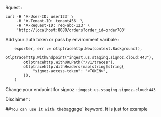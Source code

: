 Rquest :
```
curl -H 'X-User-ID: user123' \
     -H 'X-Tenant-ID: tenant456' \
     -H 'X-Request-ID: req-abc-123' \
     'http://localhost:8080/orders?order_id=order700'
```

Add your auth token or pass by environment varibale :
```
	exporter, err := otlptracehttp.New(context.Background(),
		otlptracehttp.WithEndpoint("ingest.us.staging.signoz.cloud:443"),
		otlptracehttp.WithURLPath("/v1/traces"),
		otlptracehttp.WithHeaders(map[string]string{
			"signoz-access-token": "<TOKEN>",
		}),
	)
```

Change your endpoint for signoz :
`ingest.us.staging.signoz.cloud:443`

Disclaimer : 

##` You can use it with the `baggage` keyword. It is just for example